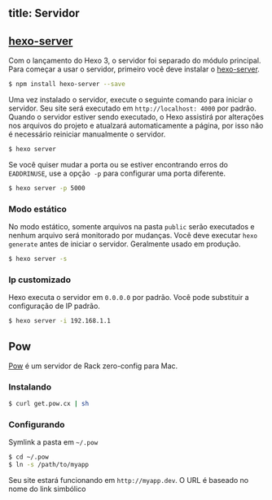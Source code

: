 title: Servidor
---
## [hexo-server]

Com o lançamento do Hexo 3, o servidor foi separado do módulo principal. Para começar a usar o servidor, primeiro você deve instalar o [hexo-server].

``` bash
$ npm install hexo-server --save
```
Uma vez instalado o servidor, execute o seguinte comando para iniciar o servidor. Seu site será executado em `http://localhost: 4000` por padrão. Quando o servidor estiver sendo executado, o Hexo assistirá por alterações nos arquivos do projeto e atualzará automaticamente a página, por isso não é necessário reiniciar manualmente o servidor.

``` bash
$ hexo server
```

Se você quiser mudar a porta ou se estiver encontrando erros do `EADDRINUSE`, use a opção` -p` para configurar uma porta diferente.

``` bash
$ hexo server -p 5000
```

### Modo estático

No modo estático, somente arquivos na pasta `public` serão executados e nenhum arquivo será monitorado por mudanças. Você deve executar `hexo generate` antes de iniciar o servidor. Geralmente usado em produção.

``` bash
$ hexo server -s
```

### Ip customizado

Hexo executa o servidor em `0.0.0.0` por padrão. Você pode substituir a configuração de IP padrão.

``` bash
$ hexo server -i 192.168.1.1
```

## Pow

[Pow] é um servidor de Rack zero-config para Mac.

### Instalando

``` bash
$ curl get.pow.cx | sh
```

### Configurando

Symlink a pasta em `~/.pow`

``` bash
$ cd ~/.pow
$ ln -s /path/to/myapp
```

Seu site estará funcionando em `http://myapp.dev`. O URL é baseado no nome do link simbólico

[hexo-server]: https://github.com/hexojs/hexo-server
[Pow]: http://pow.cx/
